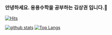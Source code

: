 ### 안녕하세요. 응용수학을 공부하는 김상권 입니다.👋

[![Hits](https://hits.seeyoufarm.com/api/count/incr/badge.svg?url=https%3A%2F%2Fgithub.com%2FSangkwonKim)](https://hits.seeyoufarm.com)
<!--
**shinplest/shinplest** is a ✨ _special_ ✨ repository because its `README.md` (this file) appears on your GitHub profile.

Here are some ideas to get you started:

- 🔭 I’m currently working on ...
- 🌱 I’m currently learning ...
- 👯 I’m looking to collaborate on ...
- 🤔 I’m looking for help with ...
- 💬 Ask me about ...
- 📫 How to reach me: ...
- 😄 Pronouns: ...
- ⚡ Fun fact: ...
-->

[![github stats](https://github-readme-stats.vercel.app/api?username=SangkwonKim&show_icons=true&hide_border=true)](https://github.com/SangkwonKim)
[![Top Langs](https://github-readme-stats.vercel.app/api/top-langs/?username=SangkwonKim&layout=compact)](https://github.com/SangkwonKim)
